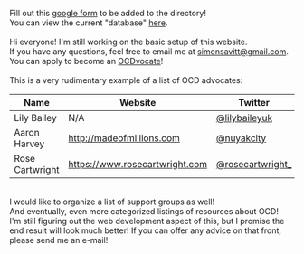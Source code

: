 Fill out this [google form](https://forms.gle/M5rRFXq843Ep9NvF7) to be added to the directory!
<br>You can view the current "database" [here](https://tinyurl.com/ocdcommunitygooglesheet).
<br><br>Hi everyone! I'm still working on the basic setup of this website.
<br>If you have any questions, feel free to email me at <simonsavitt@gmail.com>.
<br>You can apply to become an [OCDvocate](https://iocdf.org/get-involved/ocdvocate/)!
<br><br>This is a very rudimentary example of a list of OCD advocates:

| Name            | Website                          | Twitter                                                 | Instagram                                                         |
|-----------------|----------------------------------|---------------------------------------------------------|-------------------------------------------------------------------|
| Lily Bailey     | N/A                              | [@lilybaileyuk](https://twitter.com/lilybaileyuk)       | [@lilybaileyuk](https://twitter.com/lilybaileyuk)                 |
| Aaron Harvey    | <http://madeofmillions.com>      | [@nuyakcity](https://twitter.com/nuyakcity)             | [@nuyakcity](https://twitter.com/nuyakcity)                       |
| Rose Cartwright | <https://www.rosecartwright.com> | [@rosecartwright_](https://twitter.com/rosecartwright_) | [@rosecartwright__](https://www.instagram.com/rosecartwright___) |

<br>I would like to organize a list of support groups as well!
<br>And eventually, even more categorized listings of resources about OCD!
<br>I'm still figuring out the web development aspect of this, but I promise the end result will look much better! If you can offer any advice on that front, please send me an e-mail!
